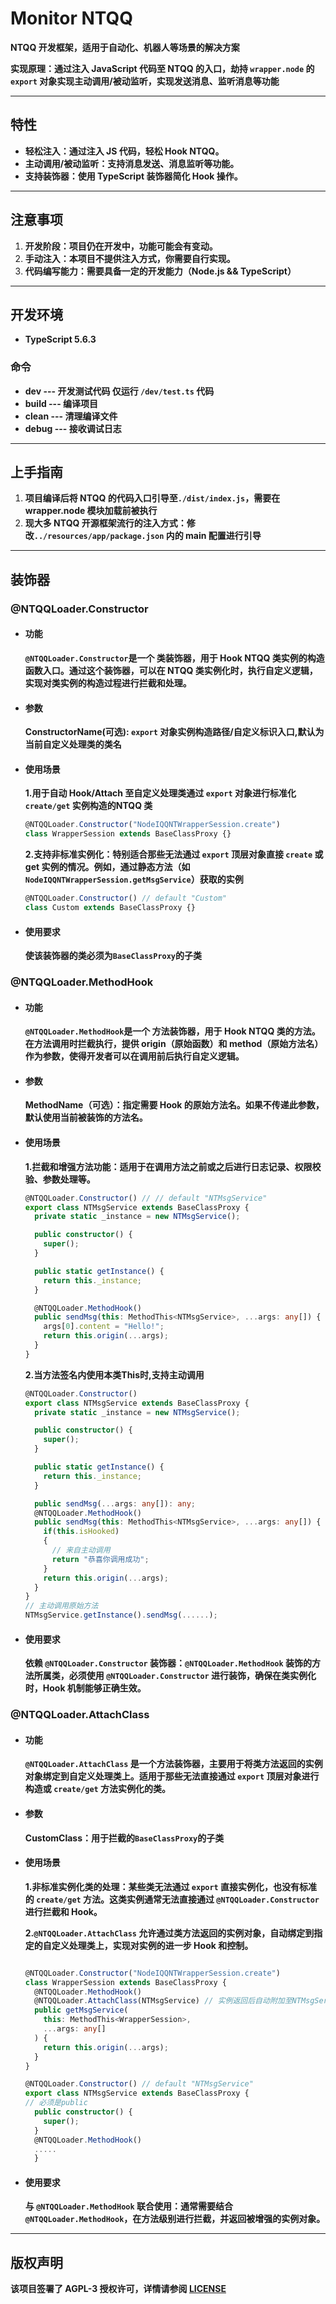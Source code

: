 # Monitor NTQQ

**NTQQ 开发框架，适用于自动化、机器人等场景的解决方案**

**实现原理：通过注入 JavaScript 代码至 NTQQ 的入口，劫持 `wrapper.node` 的 `export` 对象实现主动调用/被动监听，实现发送消息、监听消息等功能**

---

## 特性

- **轻松注入：通过注入 JS 代码，轻松 Hook NTQQ。**
- **主动调用/被动监听：支持消息发送、消息监听等功能。**
- **支持装饰器：使用 TypeScript 装饰器简化 Hook 操作。**

---

## 注意事项

1. **开发阶段：项目仍在开发中，功能可能会有变动。**
2. **手动注入：本项目不提供注入方式，你需要自行实现。**
3. **代码编写能力：需要具备一定的开发能力（Node.js && TypeScript）**

---

## 开发环境

- **TypeScript 5.6.3**

### 命令

- **dev --- 开发测试代码 仅运行 `/dev/test.ts` 代码**
- **build --- 编译项目**
- **clean --- 清理编译文件**
- **debug --- 接收调试日志**

---

## 上手指南

1. **项目编译后将 NTQQ 的代码入口引导至`./dist/index.js`，需要在 wrapper.node 模块加载前被执行**
2. **现大多 NTQQ 开源框架流行的注入方式：修改`../resources/app/package.json` 内的 main 配置进行引导**

---

## 装饰器

### @NTQQLoader.Constructor

- #### 功能
  **`@NTQQLoader.Constructor`是一个 类装饰器，用于 Hook NTQQ 类实例的构造函数入口。通过这个装饰器，可以在 NTQQ 类实例化时，执行自定义逻辑，实现对类实例的构造过程进行拦截和处理。**
- #### 参数
  **ConstructorName(可选): `export` 对象实例构造路径/自定义标识入口,默认为当前自定义处理类的类名**
- #### 使用场景
  **1.用于自动 Hook/Attach 至自定义处理类通过 `export` 对象进行标准化 `create/get` 实例构造的NTQQ 类**
  ```typescript
  @NTQQLoader.Constructor("NodeIQQNTWrapperSession.create")
  class WrapperSession extends BaseClassProxy {}
  ```
  **2.支持非标准实例化：特别适合那些无法通过 `export` 顶层对象直接 `create` 或 get 实例的情况。例如，通过静态方法（如 `NodeIQQNTWrapperSession.getMsgService`）获取的实例**
  ```typescript
  @NTQQLoader.Constructor() // default "Custom"
  class Custom extends BaseClassProxy {}
  ```
- #### 使用要求
  **使该装饰器的类必须为`BaseClassProxy`的子类**

### @NTQQLoader.MethodHook

- #### 功能
  **`@NTQQLoader.MethodHook`是一个 方法装饰器，用于 Hook NTQQ 类的方法。在方法调用时拦截执行，提供 origin（原始函数）和 method（原始方法名）作为参数，使得开发者可以在调用前后执行自定义逻辑。**
- #### 参数
  **MethodName（可选）：指定需要 Hook 的原始方法名。如果不传递此参数，默认使用当前被装饰的方法名。**
- #### 使用场景

  **1.拦截和增强方法功能：适用于在调用方法之前或之后进行日志记录、权限校验、参数处理等。**

  ```typescript
  @NTQQLoader.Constructor() // // default "NTMsgService"
  export class NTMsgService extends BaseClassProxy {
    private static _instance = new NTMsgService();

    public constructor() {
      super();
    }

    public static getInstance() {
      return this._instance;
    }

    @NTQQLoader.MethodHook()
    public sendMsg(this: MethodThis<NTMsgService>, ...args: any[]) {
      args[0].content = "Hello!";
      return this.origin(...args);
    }
  }
  ```

  **2.当方法签名内使用本类This时,支持主动调用**

  ```typescript
  @NTQQLoader.Constructor()
  export class NTMsgService extends BaseClassProxy {
    private static _instance = new NTMsgService();

    public constructor() {
      super();
    }

    public static getInstance() {
      return this._instance;
    }

    public sendMsg(...args: any[]): any;
    @NTQQLoader.MethodHook()
    public sendMsg(this: MethodThis<NTMsgService>, ...args: any[]) {
      if(this.isHooked)
      {
        // 来自主动调用
        return "恭喜你调用成功";
      }
      return this.origin(...args);
    }
  }
  // 主动调用原始方法
  NTMsgService.getInstance().sendMsg(......);
  ```

- #### 使用要求
  **依赖 `@NTQQLoader.Constructor` 装饰器：`@NTQQLoader.MethodHook` 装饰的方法所属类，必须使用 `@NTQQLoader.Constructor` 进行装饰，确保在类实例化时，Hook 机制能够正确生效。**

### @NTQQLoader.AttachClass

- #### 功能
  **`@NTQQLoader.AttachClass` 是一个方法装饰器，主要用于将类方法返回的实例对象绑定到自定义处理类上。适用于那些无法直接通过 `export` 顶层对象进行构造或 `create/get` 方法实例化的类。**
- #### 参数
  **CustomClass：用于拦截的`BaseClassProxy`的子类**
- #### 使用场景

  **1.非标准实例化类的处理：某些类无法通过 `export` 直接实例化，也没有标准的 `create/get` 方法。这类实例通常无法直接通过 `@NTQQLoader.Constructor` 进行拦截和 Hook。**

  **2.`@NTQQLoader.AttachClass` 允许通过类方法返回的实例对象，自动绑定到指定的自定义处理类上，实现对实例的进一步 Hook 和控制。**

  ```typescript

  @NTQQLoader.Constructor("NodeIQQNTWrapperSession.create")
  class WrapperSession extends BaseClassProxy {
    @NTQQLoader.MethodHook()
    @NTQQLoader.AttachClass(NTMsgService) // 实例返回后自动附加至NTMsgService自定义处理类
    public getMsgService(
      this: MethodThis<WrapperSession>,
      ...args: any[]
    ) {
      return this.origin(...args);
    }
  }

  @NTQQLoader.Constructor() // default "NTMsgService"
  export class NTMsgService extends BaseClassProxy {
  // 必须是public
    public constructor() {
      super();
    }
    @NTQQLoader.MethodHook()
    .....
    }
  ```

- #### 使用要求
  **与 `@NTQQLoader.MethodHook` 联合使用：通常需要结合 `@NTQQLoader.MethodHook`，在方法级别进行拦截，并返回被增强的实例对象。**

---

## 版权声明

**该项目签署了 AGPL-3 授权许可，详情请参阅 [LICENSE](./LICENSE)**
